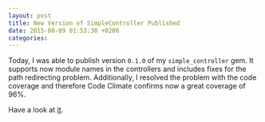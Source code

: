 ```yaml
---
layout: post
title: New Version of SimpleController Published
date: 2015-08-09 01:53:30 +0200
categories:
---
```


Today, I was able to publish version `0.1.0` of my `simple_controller` gem.
It supports now module names in the controllers and includes fixes for the path redirecting problem.
Additionally, I resolved the problem with the code coverage and therefore Code Climate confirms now a great coverage of 96%.

Have a look at [it](https://github.com/philippneugebauer/SimpleController).

